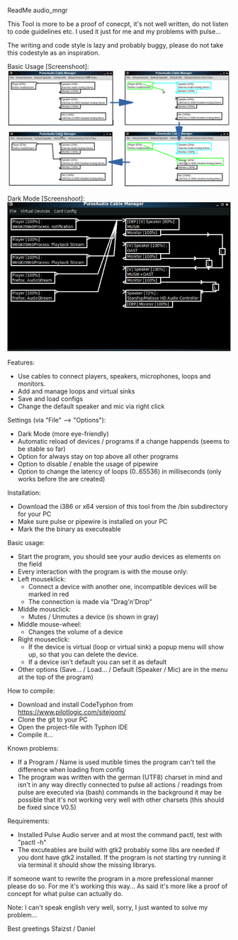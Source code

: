 ReadMe audio_mngr

This Tool is more to be a proof of conecpt, it's not well written, do not listen to code guidelines etc.
I used it just for me and my problems with pulse...

The writing and code style is lazy and probably buggy, please do not take this codestyle as an inspiration.

Basic Usage [Screenshoot]:
![Alt text](Screenshoot.png?raw=true "Screenshoot")

Dark Mode [Screenshoot]:
![Alt text](Screenshoot_DarkMode.png?raw=true "Screenshoot")

Features:
- Use cables to connect players, speakers, microphones, loops and monitors.
- Add and manage loops and virtual sinks
- Save and load configs
- Change the default speaker and mic via right click

Settings (via "File" --> "Options"):
- Dark Mode (more eye-friendly)
- Automatic reload of devices / programs if a change happends (seems to be stable so far)
- Option for always stay on top above all other programs
- Option to disable / enable the usage of pipewire
- Option to change the latency of loops (0..65536) in milliseconds (only works before the are created)

Installation:
- Download the i386 or x64 version of this tool from the /bin subdirectory for your PC
- Make sure pulse or pipewire is installed on your PC
- Mark the the binary as executeable

Basic usage:
- Start the program, you should see your audio devices as elements on the field
- Every interaction with the program is with the mouse only:
- Left mouseklick:
    - Connect a device with another one, incompatible devices will be marked in red
    - The connection is made via "Drag'n'Drop"
- Middle mousclick:
    - Mutes / Unmutes a device (is shown in gray)
 - Middle mouse-wheel:
 	- Changes the volume of a device
- Right mouseclick:
    - Íf the device is virtual (loop or virtual sink) a popup menu will show up, so that you can delete the device.
    - If a device isn't default you can set it as default
- Other options (Save... / Load... / Default (Speaker / Mic) are in the menu at the top of the program)

How to compile:
- Download and install CodeTyphon from https://www.pilotlogic.com/sitejoom/
- Clone the git to your PC
- Open the project-file with Typhon IDE
- Compile it...

Known problems:
- If a Program / Name is used mutible times the program can't tell the difference when loading from config
- The program was written with the german (UTF8) charset in mind and isn't in any way directly connected to pulse
  all actions / readings from pulse are executed via (bash) commands in the background it may be possible that it's not 
  working very well with other charsets (this should be fixed since V0.5)

Requirements:
- Installed Pulse Audio server and at most the command pactl, test with "pactl -h"
- The excuteables are build with gtk2 probably some libs are needed if you dont have gtk2 installed.
  If the program is not starting try running it via terminal it should show the missing librarys.


If someone want to rewrite the program in a more prefessional manner please do so.
For me it's working this way... As said it's more like a proof of concept for what pulse can actually do. 

Note: I can't speak english very well, sorry, I just wanted to solve my problem...

Best greetings
Sfaizst / Daniel
